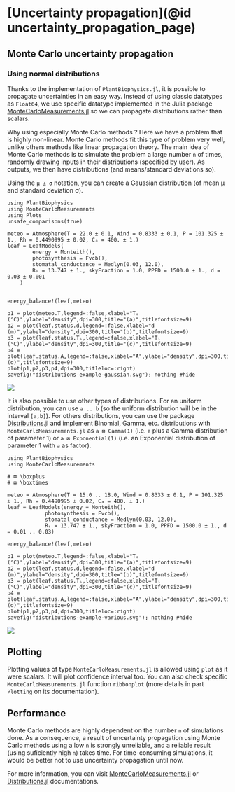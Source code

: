 # [Uncertainty propagation](@id uncertainty_propagation_page)

## Monte Carlo uncertainty propagation

### Using normal distributions

Thanks to the implementation of `PlantBiophysics.jl`, it is possible to propagate uncertainties in an easy way. Instead of using classic datatypes as `Float64`, we use specific datatype implemented in the Julia package [MonteCarloMeasurements.jl](https://github.com/baggepinnen/MonteCarloMeasurements.jl) so we can propagate distributions rather than scalars.

Why using especially Monte Carlo methods ? Here we have a problem that is highly non-linear. Monte Carlo methods fit this type of problem very well, unlike others methods like linear propagation theory. The main idea of Monte Carlo methods is to simulate the problem a large number `n` of times, randomly drawing inputs in their distributions (specified by user). As outputs, we then have distributions (and means/standard deviations so).

Using the `μ ± σ` notation, you can create a Gaussian distribution (of mean μ and standard deviation σ).

```@example 1
using PlantBiophysics
using MonteCarloMeasurements
using Plots
unsafe_comparisons(true)

meteo = Atmosphere(T = 22.0 ± 0.1, Wind = 0.8333 ± 0.1, P = 101.325 ± 1., Rh = 0.4490995 ± 0.02, Cₐ = 400. ± 1.)
leaf = LeafModels(
        energy = Monteith(),
        photosynthesis = Fvcb(),
        stomatal_conductance = Medlyn(0.03, 12.0),
        Rₛ = 13.747 ± 1., skyFraction = 1.0, PPFD = 1500.0 ± 1., d = 0.03 ± 0.001
    )


energy_balance!(leaf,meteo)

p1 = plot(meteo.T,legend=:false,xlabel="Tₐ (°C)",ylabel="density",dpi=300,title="(a)",titlefontsize=9)
p2 = plot(leaf.status.d,legend=:false,xlabel="d (m)",ylabel="density",dpi=300,title="(b)",titlefontsize=9)
p3 = plot(leaf.status.Tₗ,legend=:false,xlabel="Tₗ (°C)",ylabel="density",dpi=300,title="(c)",titlefontsize=9)
p4 = plot(leaf.status.A,legend=:false,xlabel="A",ylabel="density",dpi=300,title="(d)",titlefontsize=9)
plot(p1,p2,p3,p4,dpi=300,titleloc=:right)
savefig("distributions-example-gaussian.svg"); nothing #hide
```

![](distributions-example-gaussian.svg)

It is also possible to use other types of distributions. For an uniform distribution, you can use `a .. b` (so the uniform distribution will be in the interval `[a,b]`).  For others distributions, you can use the package [Distributions.jl](https://github.com/JuliaStats/Distributions.jl) and implement Binomial, Gamma, etc. distributions with `MonteCarloMeasurements.jl` as `a ⊠ Gamma(1)` (i.e. `a` plus a Gamma distribution of parameter 1) or `a ⊠ Exponential(1)` (i.e. an Exponential distribution of parameter 1 with `a` as factor).

```@example 1
using PlantBiophysics
using MonteCarloMeasurements

# ⊠ \boxplus
# ⊠ \boxtimes

meteo = Atmosphere(T = 15.0 .. 18.0, Wind = 0.8333 ± 0.1, P = 101.325 ± 1., Rh = 0.4490995 ± 0.02, Cₐ = 400. ± 1.)
leaf = LeafModels(energy = Monteith(),
            photosynthesis = Fvcb(),
            stomatal_conductance = Medlyn(0.03, 12.0),
            Rₛ = 13.747 ± 1., skyFraction = 1.0, PPFD = 1500.0 ± 1., d = 0.01 .. 0.03)

energy_balance!(leaf,meteo)

p1 = plot(meteo.T,legend=:false,xlabel="Tₐ (°C)",ylabel="density",dpi=300,title="(a)",titlefontsize=9)
p2 = plot(leaf.status.d,legend=:false,xlabel="d (m)",ylabel="density",dpi=300,title="(b)",titlefontsize=9)
p3 = plot(leaf.status.Tₗ,legend=:false,xlabel="Tₗ (°C)",ylabel="density",dpi=300,title="(c)",titlefontsize=9)
p4 = plot(leaf.status.A,legend=:false,xlabel="A",ylabel="density",dpi=300,title="(d)",titlefontsize=9)
plot(p1,p2,p3,p4,dpi=300,titleloc=:right)
savefig("distributions-example-various.svg"); nothing #hide
```

![](distributions-example-various.svg)


## Plotting

Plotting values of type `MonteCarloMeasurements.jl` is allowed using `plot` as it were scalars. It will plot confidence interval too. You can also check specific `MonteCarloMeasurements.jl` function `ribbonplot` (more details in part `Plotting` on its documentation).

## Performance

Monte Carlo methods are highly dependent on the number `n` of simulations done. As a consequence, a result of uncertainty propagation using Monte Carlo methods using a low `n` is strongly unreliable, and a reliable result (using suficiently high `n`) takes time. For time-consuming simulations, it would be better not to use uncertainty propagation until now.

For more information, you can visit [MonteCarloMeasurements.jl](https://github.com/baggepinnen/MonteCarloMeasurements.jl) or [Distributions.jl](https://github.com/JuliaStats/Distributions.jl) documentations.
